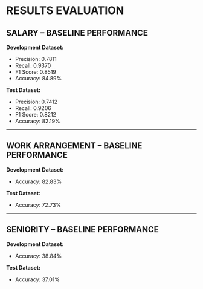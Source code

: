 # **RESULTS EVALUATION**

## **SALARY – BASELINE PERFORMANCE**

**Development Dataset:**
- Precision: 0.7811
- Recall: 0.9370
- F1 Score: 0.8519
- Accuracy: 84.89%

**Test Dataset:**
- Precision: 0.7412
- Recall: 0.9206
- F1 Score: 0.8212
- Accuracy: 82.19%

---

## **WORK ARRANGEMENT – BASELINE PERFORMANCE**

**Development Dataset:**
- Accuracy: 82.83%

**Test Dataset:**
- Accuracy: 72.73%

---

## **SENIORITY – BASELINE PERFORMANCE**

**Development Dataset:**
- Accuracy: 38.84%

**Test Dataset:**
- Accuracy: 37.01%
